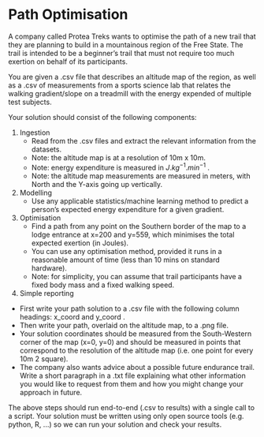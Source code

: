 # Path Optimisation

A company called Protea Treks wants to optimise the path of a new trail that they are planning to build in
a mountainous region of the Free State. The trail is intended to be a beginner’s trail that must not require
too much exertion on behalf of its participants.

You are given a .csv file that describes an altitude map of the region, as well as a .csv of measurements
from a sports science lab that relates the walking gradient/slope on a treadmill with the energy expended
of multiple test subjects.

Your solution should consist of the following components:

1. Ingestion
    - Read from the .csv files and extract the relevant information from the datasets.
    - Note: the altitude map is at a resolution of 10m x 10m.
    - Note: energy expenditure is measured in $J.kg^{-1} .min^{-1}$ .
    - Note: the altitude map measurements are measured in meters, with North and the Y-axis
    going up vertically.
2. Modelling
    - Use any applicable statistics/machine learning method to predict a person’s expected
    energy expenditure for a given gradient.
3. Optimisation
    - Find a path from any point on the Southern border of the map to a lodge entrance at
    x=200 and y=559, which minimises the total expected exertion (in Joules).
    - You can use any optimisation method, provided it runs in a reasonable amount of time
    (less than 10 mins on standard hardware).
    - Note: for simplicity, you can assume that trail participants have a fixed body mass and a
    fixed walking speed.
4. Simple reporting
- First write your path solution to a .csv file with the following column headings: x_coord
and y_coord .
- Then write your path, overlaid on the altitude map, to a .png file.
- Your solution coordinates should be measured from the South-Western corner of the
map (x=0, y=0) and should be measured in points that correspond to the resolution of the
altitude map (i.e. one point for every 10m 2 square).
- The company also wants advice about a possible future endurance trail. Write a short
paragraph in a .txt file explaining what other information you would like to request from
them and how you might change your approach in future.

The above steps should run end-to-end (.csv to results) with a single call to a script. Your solution must
be written using only open source tools (e.g. python, R, ...) so we can run your solution and check your
results.